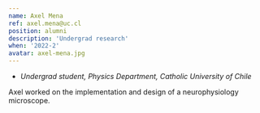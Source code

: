 ```yaml
---
name: Axel Mena
ref: axel.mena@uc.cl
position: alumni
description: 'Undergrad research'
when: '2022-2'
avatar: axel-mena.jpg
---
```


- _Undergrad student, Physics Department, Catholic University of Chile_

Axel worked on the implementation and design of a neurophysiology microscope.
